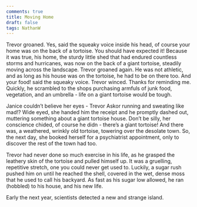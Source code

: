 ```yaml
---
comments: true
title: Moving Home
draft: false
tags: NathanW
---
```


Trevor groaned. Yes, said the squeaky voice inside his head, of course your home was on the back of a tortoise. You should have expected it! Because it was true, his home, the sturdy little shed that had endured countless storms and hurricanes, was now on the back of a giant tortoise, steadily moving across the landscape. Trevor groaned again. He was not athletic, and as long as his house was on the tortoise, he had to be on there too. And your food! said the squeaky voice. Trevor winced. Thanks for reminding me. Quickly, he scrambled to the shops purchasing armfuls of junk food, vegetation, and an umbrella - life on a giant tortoise would be tough.

Janice couldn’t believe her eyes - Trevor Askor running and sweating like mad!? Wide eyed, she handed him the receipt and he promptly dashed out, muttering something about a giant tortoise house. Don’t be silly, her conscience chided, of course he didn - there’s a giant tortoise! And there was, a weathered, wrinkly old tortoise, towering over the desolate town. So, the next day, she booked herself for a psychiatrist appointment, only to discover the rest of the town had too.

Trevor had never done so much exercise in his life, as he grasped the leathery skin of the tortoise and pulled himself up. It was a gruelling, repetitive stretch, one you could never get used to. Luckily, a sugar rush pushed him on until he reached the shell, covered in the wet, dense moss that he used to call his backyard. As fast as his sugar low allowed, he ran (hobbled) to his house, and his new life.

Early the next year, scientists detected a new and strange island.
